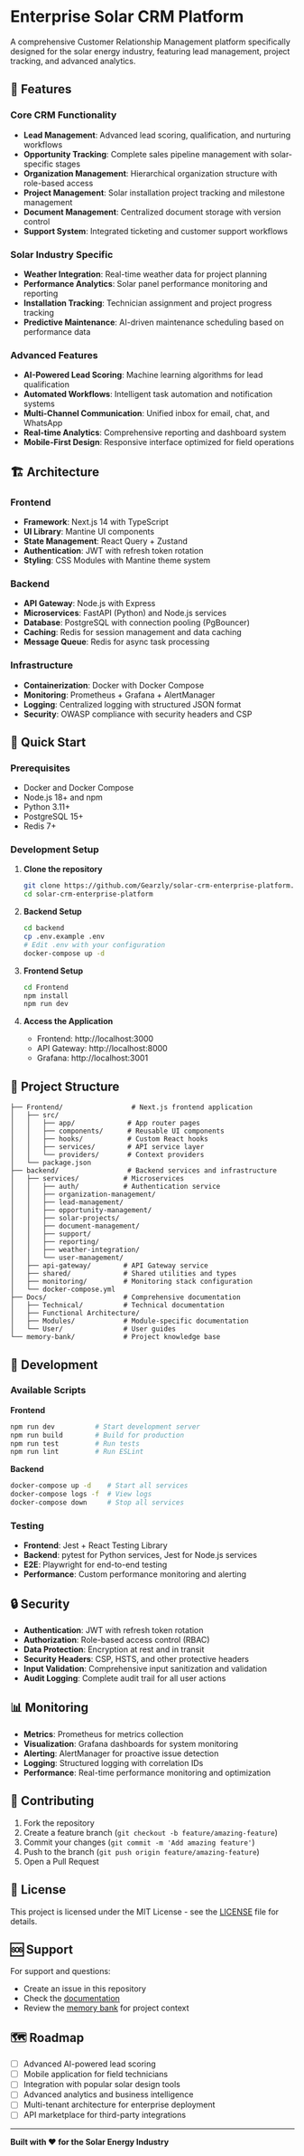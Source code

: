 # Enterprise Solar CRM Platform

A comprehensive Customer Relationship Management platform specifically designed for the solar energy industry, featuring lead management, project tracking, and advanced analytics.

## 🌟 Features

### Core CRM Functionality
- **Lead Management**: Advanced lead scoring, qualification, and nurturing workflows
- **Opportunity Tracking**: Complete sales pipeline management with solar-specific stages
- **Organization Management**: Hierarchical organization structure with role-based access
- **Project Management**: Solar installation project tracking and milestone management
- **Document Management**: Centralized document storage with version control
- **Support System**: Integrated ticketing and customer support workflows

### Solar Industry Specific
- **Weather Integration**: Real-time weather data for project planning
- **Performance Analytics**: Solar panel performance monitoring and reporting
- **Installation Tracking**: Technician assignment and project progress tracking
- **Predictive Maintenance**: AI-driven maintenance scheduling based on performance data

### Advanced Features
- **AI-Powered Lead Scoring**: Machine learning algorithms for lead qualification
- **Automated Workflows**: Intelligent task automation and notification systems
- **Multi-Channel Communication**: Unified inbox for email, chat, and WhatsApp
- **Real-time Analytics**: Comprehensive reporting and dashboard system
- **Mobile-First Design**: Responsive interface optimized for field operations

## 🏗️ Architecture

### Frontend
- **Framework**: Next.js 14 with TypeScript
- **UI Library**: Mantine UI components
- **State Management**: React Query + Zustand
- **Authentication**: JWT with refresh token rotation
- **Styling**: CSS Modules with Mantine theme system

### Backend
- **API Gateway**: Node.js with Express
- **Microservices**: FastAPI (Python) and Node.js services
- **Database**: PostgreSQL with connection pooling (PgBouncer)
- **Caching**: Redis for session management and data caching
- **Message Queue**: Redis for async task processing

### Infrastructure
- **Containerization**: Docker with Docker Compose
- **Monitoring**: Prometheus + Grafana + AlertManager
- **Logging**: Centralized logging with structured JSON format
- **Security**: OWASP compliance with security headers and CSP

## 🚀 Quick Start

### Prerequisites
- Docker and Docker Compose
- Node.js 18+ and npm
- Python 3.11+
- PostgreSQL 15+
- Redis 7+

### Development Setup

1. **Clone the repository**
   ```bash
   git clone https://github.com/Gearzly/solar-crm-enterprise-platform.git
   cd solar-crm-enterprise-platform
   ```

2. **Backend Setup**
   ```bash
   cd backend
   cp .env.example .env
   # Edit .env with your configuration
   docker-compose up -d
   ```

3. **Frontend Setup**
   ```bash
   cd Frontend
   npm install
   npm run dev
   ```

4. **Access the Application**
   - Frontend: http://localhost:3000
   - API Gateway: http://localhost:8000
   - Grafana: http://localhost:3001

## 📁 Project Structure

```
├── Frontend/                 # Next.js frontend application
│   ├── src/
│   │   ├── app/             # App router pages
│   │   ├── components/      # Reusable UI components
│   │   ├── hooks/           # Custom React hooks
│   │   ├── services/        # API service layer
│   │   └── providers/       # Context providers
│   └── package.json
├── backend/                 # Backend services and infrastructure
│   ├── services/           # Microservices
│   │   ├── auth/           # Authentication service
│   │   ├── organization-management/
│   │   ├── lead-management/
│   │   ├── opportunity-management/
│   │   ├── solar-projects/
│   │   ├── document-management/
│   │   ├── support/
│   │   ├── reporting/
│   │   ├── weather-integration/
│   │   └── user-management/
│   ├── api-gateway/        # API Gateway service
│   ├── shared/             # Shared utilities and types
│   ├── monitoring/         # Monitoring stack configuration
│   └── docker-compose.yml
├── Docs/                   # Comprehensive documentation
│   ├── Technical/          # Technical documentation
│   ├── Functional Architecture/
│   ├── Modules/            # Module-specific documentation
│   └── User/               # User guides
└── memory-bank/            # Project knowledge base
```

## 🔧 Development

### Available Scripts

**Frontend**
```bash
npm run dev          # Start development server
npm run build        # Build for production
npm run test         # Run tests
npm run lint         # Run ESLint
```

**Backend**
```bash
docker-compose up -d    # Start all services
docker-compose logs -f  # View logs
docker-compose down     # Stop all services
```

### Testing
- **Frontend**: Jest + React Testing Library
- **Backend**: pytest for Python services, Jest for Node.js services
- **E2E**: Playwright for end-to-end testing
- **Performance**: Custom performance monitoring and alerting

## 🔒 Security

- **Authentication**: JWT with refresh token rotation
- **Authorization**: Role-based access control (RBAC)
- **Data Protection**: Encryption at rest and in transit
- **Security Headers**: CSP, HSTS, and other protective headers
- **Input Validation**: Comprehensive input sanitization and validation
- **Audit Logging**: Complete audit trail for all user actions

## 📊 Monitoring

- **Metrics**: Prometheus for metrics collection
- **Visualization**: Grafana dashboards for system monitoring
- **Alerting**: AlertManager for proactive issue detection
- **Logging**: Structured logging with correlation IDs
- **Performance**: Real-time performance monitoring and optimization

## 🤝 Contributing

1. Fork the repository
2. Create a feature branch (`git checkout -b feature/amazing-feature`)
3. Commit your changes (`git commit -m 'Add amazing feature'`)
4. Push to the branch (`git push origin feature/amazing-feature`)
5. Open a Pull Request

## 📄 License

This project is licensed under the MIT License - see the [LICENSE](LICENSE) file for details.

## 🆘 Support

For support and questions:
- Create an issue in this repository
- Check the [documentation](./Docs/README.md)
- Review the [memory bank](./memory-bank/) for project context

## 🗺️ Roadmap

- [ ] Advanced AI-powered lead scoring
- [ ] Mobile application for field technicians
- [ ] Integration with popular solar design tools
- [ ] Advanced analytics and business intelligence
- [ ] Multi-tenant architecture for enterprise deployment
- [ ] API marketplace for third-party integrations

---

**Built with ❤️ for the Solar Energy Industry**